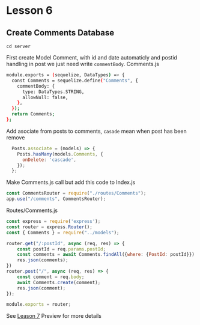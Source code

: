 # Lesson 6

## Create Comments Database

`cd server`

First create Model Comment, with id and date automaticly and postid handling in post we just need write `commentBody`.
Comments.js

```bash
module.exports = (sequelize, DataTypes) => {
  const Comments = sequelize.define("Comments", {
    commentBody: {
      type: DataTypes.STRING,
      allowNull: false,
    },
  });
  return Comments;
};
```

Add asociate from posts to comments, `casade` mean when post has been remove

```javascript
  Posts.associate = (models) => {
    Posts.hasMany(models.Comments, {
      onDelete: 'cascade',
    });
  };
```

Make Comments.js call but add this code to Index.js

```javascript
const CommentsRouter = require("./routes/Comments");
app.use("/comments", CommentsRouter);
```

Routes/Comments.js

```javascript
const express = require('express');
const router = express.Router();
const { Comments } = require("../models");

router.get("/:postId", async (req, res) => {
    const postId = req.params.postId;
    const comments = await Comments.findAll({where: {PostId: postId}})
    res.json(comments);
})
router.post("/", async (req, res) => {
    const comment = req.body;
    await Comments.create(comment);
    res.json(comment);
});

module.exports = router;
```

See [Leason 7](https://lesson2.com) Preview for more details
